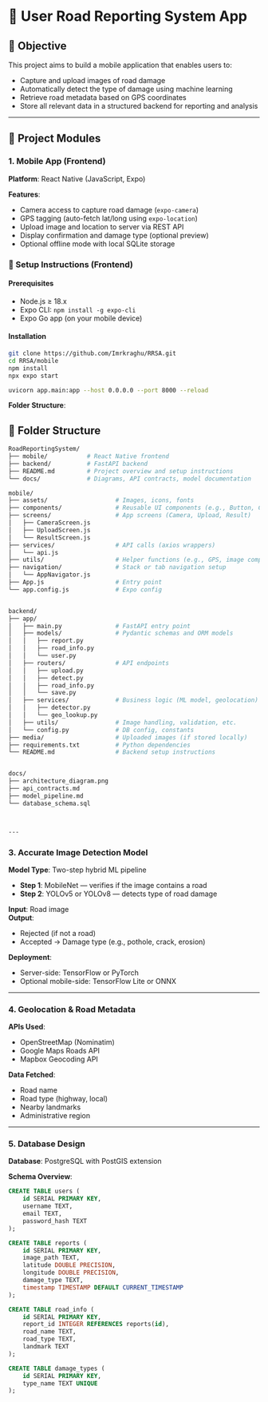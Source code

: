 # 📱 User Road Reporting System App

## 🎯 Objective

This project aims to build a mobile application that enables users to:
- Capture and upload images of road damage
- Automatically detect the type of damage using machine learning
- Retrieve road metadata based on GPS coordinates
- Store all relevant data in a structured backend for reporting and analysis

---

## 🧱 Project Modules

### 1. Mobile App (Frontend)

**Platform**: React Native (JavaScript, Expo)

**Features**:
- Camera access to capture road damage (`expo-camera`)
- GPS tagging (auto-fetch lat/long using `expo-location`)
- Upload image and location to server via REST API
- Display confirmation and damage type (optional preview)
- Optional offline mode with local SQLite storage

### 🚀 Setup Instructions (Frontend)

#### Prerequisites
- Node.js ≥ 18.x
- Expo CLI: `npm install -g expo-cli`
- Expo Go app (on your mobile device)

#### Installation

```bash for frontend using expo go
git clone https://github.com/Imrkraghu/RRSA.git
cd RRSA/mobile
npm install
npx expo start
```

```bash for backend 
uvicorn app.main:app --host 0.0.0.0 --port 8000 --reload
```

**Folder Structure**:
## 📁 Folder Structure

```bash
RoadReportingSystem/
├── mobile/           # React Native frontend
├── backend/          # FastAPI backend
├── README.md         # Project overview and setup instructions
└── docs/             # Diagrams, API contracts, model documentation

mobile/
├── assets/                   # Images, icons, fonts
├── components/               # Reusable UI components (e.g., Button, Card)
├── screens/                  # App screens (Camera, Upload, Result)
│   ├── CameraScreen.js
│   ├── UploadScreen.js
│   └── ResultScreen.js
├── services/                 # API calls (axios wrappers)
│   └── api.js
├── utils/                    # Helper functions (e.g., GPS, image compression)
├── navigation/               # Stack or tab navigation setup
│   └── AppNavigator.js
├── App.js                    # Entry point
└── app.config.js             # Expo config


backend/
├── app/
│   ├── main.py               # FastAPI entry point
│   ├── models/               # Pydantic schemas and ORM models
│   │   ├── report.py
│   │   ├── road_info.py
│   │   └── user.py
│   ├── routers/              # API endpoints
│   │   ├── upload.py
│   │   ├── detect.py
│   │   ├── road_info.py
│   │   └── save.py
│   ├── services/             # Business logic (ML model, geolocation)
│   │   ├── detector.py
│   │   └── geo_lookup.py
│   ├── utils/                # Image handling, validation, etc.
│   └── config.py             # DB config, constants
├── media/                    # Uploaded images (if stored locally)
├── requirements.txt          # Python dependencies
└── README.md                 # Backend setup instructions


docs/
├── architecture_diagram.png
├── api_contracts.md
├── model_pipeline.md
└── database_schema.sql



---
```
### 3. Accurate Image Detection Model

**Model Type**: Two-step hybrid ML pipeline
- **Step 1**: MobileNet — verifies if the image contains a road
- **Step 2**: YOLOv5 or YOLOv8 — detects type of road damage

**Input**: Road image  
**Output**:  
- Rejected (if not a road)  
- Accepted → Damage type (e.g., pothole, crack, erosion)

**Deployment**:
- Server-side: TensorFlow or PyTorch
- Optional mobile-side: TensorFlow Lite or ONNX

---

### 4. Geolocation & Road Metadata

**APIs Used**:
- OpenStreetMap (Nominatim)
- Google Maps Roads API
- Mapbox Geocoding API

**Data Fetched**:
- Road name
- Road type (highway, local)
- Nearby landmarks
- Administrative region

---

### 5. Database Design

**Database**: PostgreSQL with PostGIS extension

**Schema Overview**:
```sql
CREATE TABLE users (
    id SERIAL PRIMARY KEY,
    username TEXT,
    email TEXT,
    password_hash TEXT
);

CREATE TABLE reports (
    id SERIAL PRIMARY KEY,
    image_path TEXT,
    latitude DOUBLE PRECISION,
    longitude DOUBLE PRECISION,
    damage_type TEXT,
    timestamp TIMESTAMP DEFAULT CURRENT_TIMESTAMP
);

CREATE TABLE road_info (
    id SERIAL PRIMARY KEY,
    report_id INTEGER REFERENCES reports(id),
    road_name TEXT,
    road_type TEXT,
    landmark TEXT
);

CREATE TABLE damage_types (
    id SERIAL PRIMARY KEY,
    type_name TEXT UNIQUE
);
